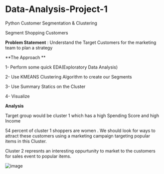 # Data-Analysis-Project-1
Python Customer Segmentation & Clustering 

Segment Shopping Customers 

**Problem Statement** : Understand the Target Customers for the marketing team to plan a strategy

**The Approach **

1- Perform some quick EDA(Exploratory Data Analysis)

2- Use KMEANS Clustering Algorithm to create our Segments

3- Use Summary Statics on the Cluster 

4- Visualize 



**Analysis**

Target group would be cluster 1 which has a high Spending Score and high Income 

54 percent of cluster 1 shoppers are women . We should look for ways to attract these customers using a marketing campaign targeting popular items in this Cluster. 

Cluster 2 represnts an interesting oppurtunity to market to the customers for sales event to popular items. 

![image](https://github.com/samming25/Data-Analysis-Project-1/assets/100364932/1c054aa8-6ccb-4899-a568-12e1ea2019fd)






